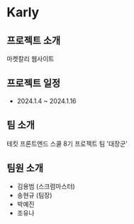 # Karly

## 프로젝트 소개

마켓칼리 웹사이트

## 프로젝트 일정

- 2024.1.4 ~ 2024.1.16

## 팀 소개

테킷 프론트엔드 스쿨 8기 프로젝트 팀 '대장군'

## 팀원 소개

- 김용범 (스크럼마스터)
- 송현규 (팀장)
- 박예진
- 조유나
